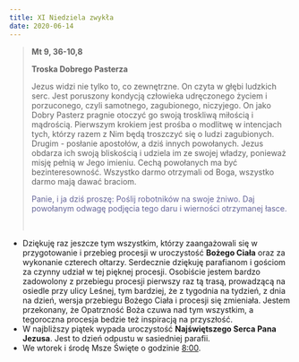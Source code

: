```yaml
---
title: XI Niedziela zwykła
date: 2020-06-14
---
```


> **Mt 9, 36-10,8**
>
> **Troska Dobrego Pasterza**
>
> Jezus widzi nie tylko to, co zewnętrzne. On czyta w głębi ludzkich serc. Jest poruszony kondycją człowieka udręczonego życiem i porzuconego, czyli samotnego, zagubionego, niczyjego. On jako Dobry Pasterz pragnie otoczyć go swoją troskliwą miłością i mądrością. Pierwszym krokiem jest prośba o modlitwę w intencjach tych, którzy razem z Nim będą troszczyć się o ludzi zagubionych. Drugim - posłanie apostołów, a dziś innych powołanych. Jezus obdarza ich swoją bliskością i udziela im ze swojej władzy, ponieważ misję pełnią w Jego imieniu. Cechą powołanych ma być bezinteresowność. Wszystko darmo otrzymali od Boga, wszystko darmo mają dawać braciom.
>
> <span style="color: #666699;">Panie, i ja dziś proszę: Poślij robotników na swoje żniwo. Daj powołanym odwagę podjęcia tego daru i wierności otrzymanej łasce. </span>
>
> &nbsp;

- Dziękuję raz jeszcze tym wszystkim, którzy zaangażowali się w przygotowanie i przebieg procesji w uroczystość **Bożego Ciała** oraz za wykonanie czterech ołtarzy. Serdecznie dziękuję parafianom i gościom za  czynny udział w tej pięknej procesji. Osobiście jestem bardzo zadowolony z przebiegu procesji pierwszy raz tą trasą, prowadzącą na osiedle przy ulicy Leśnej, tym bardziej, że z tygodnia na tydzień, z dnia na dzień, wersja przebiegu Bożego Ciała i procesji się zmieniała. Jestem przekonany, że Opatrzność Boża czuwa nad tym wszystkim, a tegoroczna procesja bedzie też inspiracją na przyszłość.
- W najbliższy piątek wypada uroczystość **Najświętszego Serca Pana Jezusa**. Jest to dzień odpustu w sasiedniej parafii.
- We wtorek i środę Msze Święte o godzinie <u>8:00</u>.
